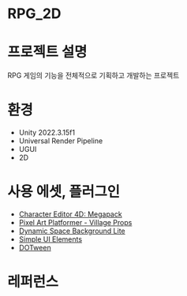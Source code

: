 # RPG_2D
# **프로젝트 설명**
RPG 게임의 기능을 전체적으로 기획하고 개발하는 프로젝트

# **환경**
- Unity 2022.3.15f1
- Universal Render Pipeline
- UGUI
- 2D
  
# **사용 에셋, 플러그인**
- [Character Editor 4D: Megapack](https://assetstore.unity.com/packages/2d/characters/character-editor-4d-megapack-147364)
- [Pixel Art Platformer - Village Props](https://assetstore.unity.com/packages/2d/environments/pixel-art-platformer-village-props-166114)
- [Dynamic Space Background Lite](https://assetstore.unity.com/packages/2d/textures-materials/dynamic-space-background-lite-104606)
- [Simple UI Elements](https://prf.hn/l/aQNdNmA](https://assetstore.unity.com/packages/2d/gui/icons/simple-ui-elements-53276)https://assetstore.unity.com/packages/2d/gui/icons/simple-ui-elements-53276)
- [DOTween](https://assetstore.unity.com/packages/tools/animation/dotween-hotween-v2-27676)

# **레퍼런스**
